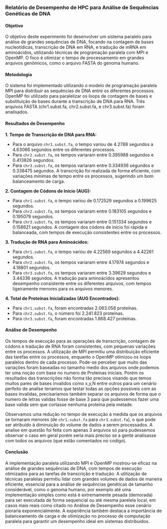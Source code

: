 ### Relatório de Desempenho de HPC para Análise de Sequências Genéticas de DNA

#### Objetivo
O objetivo deste experimento foi desenvolver um sistema paralelo para análise de grandes sequências de DNA, focando na contagem de bases nucleotídicas, transcrição de DNA em RNA, e tradução de mRNA em aminoácidos, utilizando técnicas de programação paralela com MPI e OpenMP. O foco é otimizar o tempo de processamento em grandes arquivos genômicos, como o arquivo FASTA do genoma humano.

#### Metodologia
O sistema foi implementado utilizando o modelo de programação paralela MPI para distribuir as sequências de DNA entre os diferentes processos. OpenMP foi utilizado para paralelizar os loops de contagem de bases e substituição de bases durante a transcrição de DNA para RNA. Três arquivos FASTA (chr1.subst.fa, chr2.subst.fa, e chr3.subst.fa) foram analisados.

#### Resultados de Desempenho

**1. Tempo de Transcrição de DNA para RNA:**
   - Para o arquivo `chr1.subst.fa`, o tempo variou de 4.2788 segundos a 4.63066 segundos entre os diferentes processos.
   - Para `chr2.subst.fa`, os tempos variaram entre 0.395988 segundos e 0.413826 segundos.
   - Para `chr3.subst.fa`, os tempos variaram entre 0.334936 segundos e 0.338475 segundos.
   A transcrição foi realizada de forma eficiente, com variações mínimas de tempo entre os processos, sugerindo um bom balanceamento de carga.

**2. Contagem de Códons de Início (AUG):**
   - Para `chr1.subst.fa`, o tempo variou de 0.172529 segundos a 0.199625 segundos.
   - Para `chr2.subst.fa`, os tempos variaram entre 0.183105 segundos e 0.195079 segundos.
   - Para `chr3.subst.fa`, os tempos variaram entre 0.151334 segundos e 0.158621 segundos.
   A contagem dos códons de início foi rápida e balanceada, com tempos de execução consistentes entre os processos.

**3. Tradução de RNA para Aminoácidos:**
   - Para `chr1.subst.fa`, o tempo variou de 4.22569 segundos a 4.42261 segundos.
   - Para `chr2.subst.fa`, os tempos variaram entre 4.17974 segundos e 4.18801 segundos.
   - Para `chr3.subst.fa`, os tempos variaram entre 3.39629 segundos e 3.44336 segundos.
   A tradução para aminoácidos apresentou desempenho consistente entre os diferentes arquivos, com tempos ligeiramente menores para os arquivos menores.

**4. Total de Proteínas Inicializadas (AUG Encontrados):**
   - Para `chr1.subst.fa`, foram encontradas 2.063.058 proteínas.
   - Para `chr2.subst.fa`, o número foi 2.241.823 proteínas.
   - Para `chr3.subst.fa`, foram encontradas 1.868.427 proteínas.

#### Análise de Desempenho
Os tempos de execução para as operações de transcrição, contagem de códons e tradução de RNA foram consistentes, com pequenas variações entre os processos. A utilização de MPI permitiu uma distribuição eficiente das tarefas entre os processos, enquanto o OpenMP otimizou os loops paralelos dentro de cada processo. Pode-se perceber que muito das variações foram baseadas no tamanho medio dos arquivos onde podemos ter uma noção com base no numero de Proteinas iniciais. Porém os resultados das transcrições não forma tão precisos visando que temos muitos pares de bases invalidos como x,y,N entre outros para um cenário perfeito de analise teriamos que testar todas as opções possiveis com as bases invalidas, precisariamos também separar os arquivos de forma que o numero de letras validas fosse de base 3 para que pudessemos fazer uma base valida sem que cortasse nenhuma proteina pela metade.

Observamos uma redução no tempo de execução à medida que os arquivos se tornaram menores (de `chr1.subst.fa` para `chr3.subst.fa`), o que pode ser atribuído à diminuição do volume de dados a serem processados. A analise em questão foi feita com apenas 3 arquivos só para pudessemos observar o caso em geral porém seria mais preciso se a gente analisasse com todos os arquivos (que estão comentados no codigo).

#### Conclusão
A implementação paralela utilizando MPI e OpenMP mostrou-se eficaz na análise de grandes sequências de DNA, com tempos de execução otimizados para as tarefas de transcrição e tradução. A utilização de técnicas paralelas permitiu lidar com grandes volumes de dados de maneira eficiente, essencial para a análise de sequências genéticas de tamanho considerável, como o genoma humano, por exemplo até uma implementação simples como está é extremamente pesada (demorada) para ser executada de forma sequencial ou até mesma parelela local, em casos mais reais como citado no Análise de Desempenho esse cenário pioraria exponencialmente. A experiência também destaca a importância de balanceamento de carga e de otimização no processo de computação paralela para garantir um desempenho ideal em sistemas distribuídos.